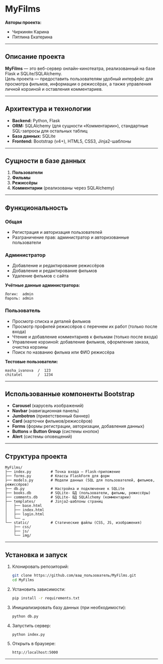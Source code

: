 
# MyFilms

**Авторы проекта:**  
- Чиркинян Карина  
- Пятлина Екатерина  

---

## Описание проекта

**MyFilms** — это веб-сервер онлайн-кинотеатра, реализованный на базе Flask и SQLite/SQLAlchemy.  
Цель проекта — предоставить пользователям удобный интерфейс для просмотра фильмов, информации о режиссёрах, а также управления личной корзиной и оставления комментариев.

---

## Архитектура и технологии

- **Backend:** Python, Flask  
- **ORM:** SQLAlchemy (для сущности «Комментарии»), стандартные SQL-запросы для остальных таблиц  
- **База данных:** SQLite  
- **Frontend:** Bootstrap (v4+), HTML5, CSS3, Jinja2-шаблоны  

---

## Сущности в базе данных

1. **Пользователи**  
2. **Фильмы**  
3. **Режиссёры**  
4. **Комментарии** (реализованы через SQLAlchemy)  

---

## Функциональность

### Общая

- Регистрация и авторизация пользователей  
- Разграничение прав: администратор и авторизованные пользователи  

### Администратор

- Добавление и редактирование режиссёров  
- Добавление и редактирование фильмов  
- Удаление фильмов с сайта  

**Учётные данные администратора:**  
```
Логин:  admin  
Пароль: admin
```

### Пользователь

- Просмотр списка и деталей фильмов  
- Просмотр профилей режиссёров с перечнем их работ (только после входа)  
- Чтение и добавление комментариев к фильмам (только после входа)  
- Управление корзиной: добавление фильмов, оформление заказа, очистка корзины  
- Поиск по названию фильма или ФИО режиссёра  

**Тестовые пользователи:**  
```
masha_ivanova  /  123  
chitatel       /  1234
```

---

## Использованные компоненты Bootstrap

- **Carousel** (карусель изображений)  
- **Navbar** (навигационная панель)  
- **Jumbotron** (приветственный баннер)  
- **Card** (карточки фильмов/режиссёров)  
- **Forms** (формы регистрации, авторизации, добавления данных)  
- **Buttons** и **Button Group** (системы кнопок)  
- **Alert** (системы оповещений)  

---

## Структура проекта

```
MyFilms/
├── index.py         # Точка входа — Flask-приложение
├── forms.py         # Классы FlaskForm для форм
├── models.py        # Модели данных (SQL для пользователей, фильмов, режиссёров)
├── db.py            # Настройка и подключение к SQLite
├── books.db         # SQLite- БД (пользователи, фильмы, режиссёры)
├── comments.db      # SQLite- БД SQLAlchemy (комментарии)
├── templates/       # Jinja2-шаблоны страниц
│   ├── base.html
│   ├── index.html
│   ├── login.html
│   └── …
└── static/          # Статические файлы (CSS, JS, изображения)
    ├── css/
    ├── js/
    └── img/
```

---

## Установка и запуск

1. Клонировать репозиторий:  
   ```bash
   git clone https://github.com/ваш_пользователь/MyFilms.git
   cd MyFilms
   ```
2. Установить зависимости:  
   ```bash
   pip install -r requirements.txt
   ```
3. Инициализировать базу данных (при необходимости):  
   ```bash
   python db.py
   ```
4. Запустить сервер:  
   ```bash
   python index.py
   ```
5. Открыть в браузере:  
   ```
   http://localhost:5000
   ```

---

